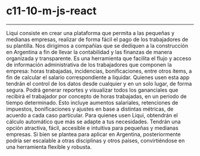 # c11-10-m-js-react



_____________________________________________________________________________________________________________________________________________________________________________________
Liqui consiste en crear una plataforma que permita a las pequeñas y medianas empresas, realizar de forma fácil el pago de los trabajadores de su plantilla. 
	Nos dirigimos a compañías que se dediquen a la construcción en Argentina a fin de llevar la contabilidad y las finanzas de manera organizada y transparente. Es una herramienta que facilita el flujo y acceso de información administrativa de los trabajadores que componen la empresa: horas trabajadas, incidencias, bonificaciones, entre otros ítems, a fin de calcular el salario correspondiente a liquidar. 
	Quienes usen esta app tendrán el control de los datos desde cualquier y en un solo lugar, de forma segura. Podrá generar reportes y visualizar todos los gananciales que recibirá el trabajador por concepto de horas trabajadas, en un periodo de tiempo determinado. Esto incluye aumentos salariales, retenciones de impuestos, bonificaciones y ajustes en base a distintas métricas, de acuerdo a cada caso particular.
	Para quienes usen Liqui, obtendrán el cálculo automático que más se adapte a tus necesidades. Tendrán una opción atractiva, fácil, accesible e intuitiva para pequeñas y medianas empresas. 
	Si bien se plantea para aplicar en Argentina, posteriormente podría ser escalable a otras disciplinas y otros países, convirtiéndose en una herramienta flexible y robusta.
